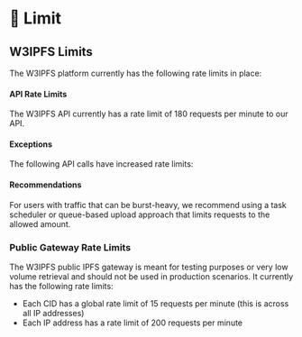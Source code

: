 # 🤝 Limit

## W3IPFS Limits

The W3IPFS platform currently has the following rate limits in place:

#### API Rate Limits

The W3IPFS API currently has a rate limit of 180 requests per minute to our API.&#x20;

#### Exceptions

The following API calls have increased rate limits:

#### Recommendations

For users with traffic that can be burst-heavy, we recommend using a task scheduler or queue-based upload approach that limits requests to the allowed amount.&#x20;

### Public Gateway Rate Limits

The W3IPFS public IPFS gateway is meant for testing purposes or very low volume retrieval and should not be used in production scenarios. It currently has the following rate limits:

* Each CID has a global rate limit of 15 requests per minute (this is across all IP addresses)
* Each IP address has a rate limit of 200 requests per minute
